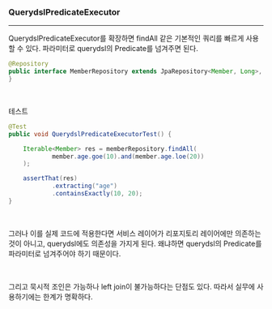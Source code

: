 ### QuerydslPredicateExecutor<T>
---

QuerydslPredicateExecutor를 확장하면 findAll 같은 기본적인 쿼리를 빠르게 사용할 수 있다. 파라미터로 querydsl의 Predicate를 넘겨주면 된다.

```Java
@Repository
public interface MemberRepository extends JpaRepository<Member, Long>, MemberDynamicRepository, QuerydslPredicateExecutor<Member> {
}
```

<br>

테스트

```Java
@Test
public void QuerydslPredicateExecutorTest() {

    Iterable<Member> res = memberRepository.findAll(
            member.age.goe(10).and(member.age.loe(20))
    );

    assertThat(res)
            .extracting("age")
            .containsExactly(10, 20);
}
```

<br>

그러나 이를 실제 코드에 적용한다면 서비스 레이어가 리포지토리 레이어에만 의존하는 것이 아니고, querydsl에도 의존성을 가지게 된다. 왜냐하면 querydsl의 Predicate를 파라미터로 넘겨주어야 하기 때문이다.

<br>

그리고 묵시적 조인은 가능하나 left join이 불가능하다는 단점도 있다. 따라서 실무에 사용하기에는 한계가 명확하다.